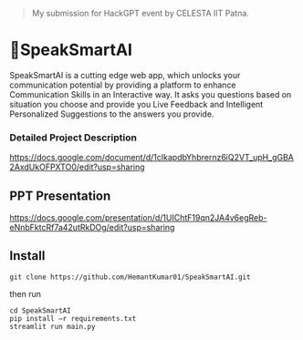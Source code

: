 > My submission for HackGPT event by CELESTA IIT Patna.

# 🦜SpeakSmartAI

SpeakSmartAI is a cutting edge web app, which unlocks your communication potential by providing a platform to enhance Communication Skills in an Interactive way.
It asks you questions based on situation you choose and provide you Live Feedback and Intelligent Personalized Suggestions to the answers you provide.

### Detailed Project Description
https://docs.google.com/document/d/1cIkapdbYhbrernz6iQ2VT_upH_gGBA2AxdUkOFPXTO0/edit?usp=sharing

## PPT Presentation
https://docs.google.com/presentation/d/1UIChtF19qn2JA4v6egReb-eNnbFktcRf7a42utRkDOg/edit?usp=sharing

## Install
```
git clone https://github.com/HemantKumar01/SpeakSmartAI.git
```
then run
```
cd SpeakSmartAI
pip install –r requirements.txt
streamlit run main.py
```
